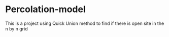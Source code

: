 # Percolation-model
This is a project using Quick Union method to find if there is open site in the n by n grid
